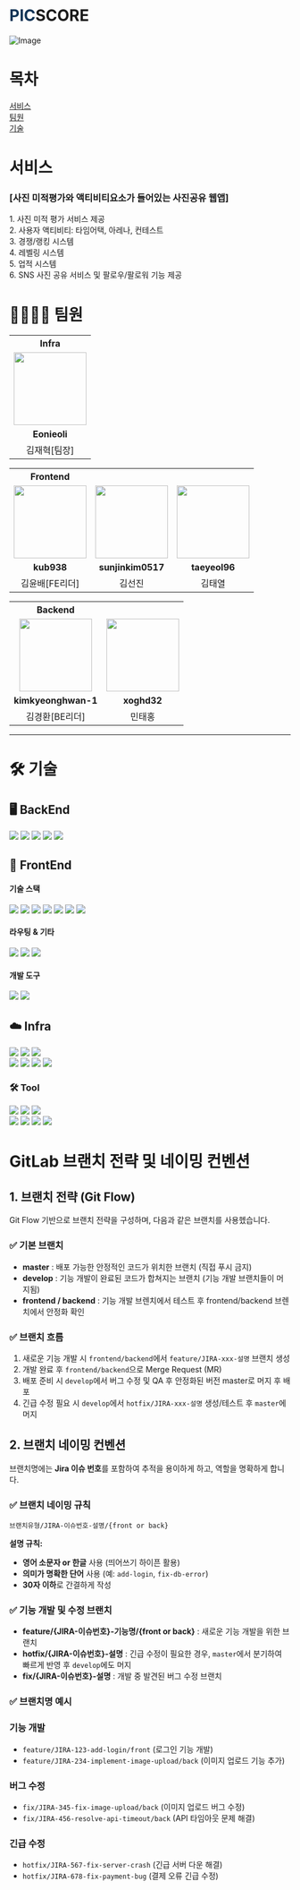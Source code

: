 # <span style="color: #123456;">PIC</span>SCORE

![Image](https://github.com/user-attachments/assets/eaf6fe0d-eacf-41c5-ac3b-b612e5065615)

# 목차

[서비스](#-서비스) <br>
[팀원](#-팀원) <br>
[기술](#-기술) <br>

# 서비스

### [사진 미적평가와 액티비티요소가 들어있는 사진공유 웹앱]

<aside>
1. 사진 미적 평가 서비스 제공 <br>
2. 사용자 액티비티: 타임어택, 아레나, 컨테스트<br>
3. 경쟁/랭킹 시스템<br>
4. 레벨링 시스템<br>
5. 업적 시스템<br>
6. SNS 사진 공유 서비스 및 팔로우/팔로워 기능 제공 <br>

</aside>

# 👨‍👩‍👦‍👦 팀원

<table>
 <th>Infra</th>
 <tr>
    <td align="center"><a href="https://github.com/Eonieoli"><img src="https://avatars.githubusercontent.com/u/156879300?v=4" width="130px;" alt=""></a></td>
  </tr>
  <tr>
    <td align="center"><b>Eonieoli</b></td>
  </tr>
  <tr> 
    <td align="center">김재혁[팀장]</td>
  </tr> 
</table>
<table>
 <th>Frontend</th>
 <tr>
    <td align="center"><a href="https://github.com/kub938"><img src="https://avatars.githubusercontent.com/u/95129943?v=4" width="130px;" alt=""></a></td>
    <td align="center"><a href="https://github.com/sunjinkim0517"><img src="https://avatars.githubusercontent.com/u/175293907?v=4" width="130px;" alt=""></a></td>
    <td align="center"><a href="https://github.com/taeyeol96"><img src="https://avatars.githubusercontent.com/u/175199746?v=4" width="130px;" alt=""></a></td>
  </tr>
  <tr>
    <td align="center"><b>kub938</b></td>
    <td align="center"><b>sunjinkim0517</b></td>
    <td align="center"><b>taeyeol96</b></td>
  </tr>
  <tr> 
    <td align="center">김윤배[FE리더]</td>
    <td align="center">김선진</td>
    <td align="center">김태열</td>
  </tr> 
</table>
<table>
 <th>Backend</th>
 <tr>
    <td align="center"><a href="https://github.com/kimkyeonghwan-1"><img src="https://avatars.githubusercontent.com/u/175172659?v=4" width="130px;" alt=""></a></td>
    <td align="center"><a href="https://github.com/TAEHONG96"><img src="" width="130px;" alt=""></a></td>
  
  </tr>
  <tr>
    <td align="center"><b>kimkyeonghwan-1</b></td>
    <td align="center"><b>xoghd32</b></td>
  </tr>
  <tr> 
    <td align="center">김경환[BE리더]</td>
    <td align="center">민태홍</td>
  </tr> 
</table>

---

# 🛠 기술

## 🖥️ BackEnd

<p align="left">
  <img src="https://img.shields.io/badge/java-007396?style=for-the-badge&logo=java&logoColor=white">
  <img src="https://img.shields.io/badge/springboot-6DB33F?style=for-the-badge&logo=springboot&logoColor=white">
  <img src="https://img.shields.io/badge/gradle-02303A?style=for-the-badge&logo=gradle&logoColor=white">
  <img src="https://img.shields.io/badge/mysql-4479A1?style=for-the-badge&logo=mysql&logoColor=white">
  <img src="https://img.shields.io/badge/redis-%23DD0031.svg?style=for-the-badge&logo=redis&logoColor=white">
</p>

## 🎨 FrontEnd

#### 기술 스택

<div style="">
  <img src="https://img.shields.io/badge/react 19-61DAFB?style=for-the-badge&logo=react&logoColor=black">
  <img src="https://img.shields.io/badge/tailwindcss-%2338B2AC.svg?style=for-the-badge&logo=tailwind-css&logoColor=white">
  <img src="https://img.shields.io/badge/javascript-F7DF1E?style=for-the-badge&logo=javascript&logoColor=black">

  <img src="https://img.shields.io/badge/TypeScript-3178C6?style=for-the-badge&logo=typescript&logoColor=white">
  <img src="https://img.shields.io/badge/Vite-646CFF?style=for-the-badge&logo=vite&logoColor=white">
  <img src="https://img.shields.io/badge/Zustand-000000?style=for-the-badge&logo=zustand&logoColor=white">
  <img src="https://img.shields.io/badge/TanStack Query-FF4154?style=for-the-badge&logo=react-query&logoColor=white">

  </div>

#### 라우팅 & 기타

  <img src="https://img.shields.io/badge/React Router-CA4245?style=for-the-badge&logo=react-router&logoColor=white">
  <img src="https://img.shields.io/badge/Axios-5A29E4?style=for-the-badge&logo=axios&logoColor=white">

  <img src="https://img.shields.io/badge/MSW-FF6A33?style=for-the-badge&logo=mockserviceworker&logoColor=white">

#### 개발 도구

  <img src="https://img.shields.io/badge/ESLint-4B32C3?style=for-the-badge&logo=eslint&logoColor=white">
  <img src="https://img.shields.io/badge/PWA-5A0FC8?style=for-the-badge&logo=pwa&logoColor=white">

## ☁️ Infra

<p align="left">
  <img src="https://img.shields.io/badge/Amazon%20EC2-FF9900?style=for-the-badge&logo=Amazon%20EC2&logoColor=white">
  <img src="https://img.shields.io/badge/Amazon%20S3-569A31?style=for-the-badge&logo=amazons3&logoColor=white">
  <img src="https://img.shields.io/badge/Amazon%20RDS-527FFF?style=for-the-badge&logo=amazonrds&logoColor=white"><br>
  <img src="https://img.shields.io/badge/gitlab-FC6D26.svg?style=for-the-badge&logo=gitlab&logoColor=white">
  <img src="https://img.shields.io/badge/docker-%230db7ed.svg?style=for-the-badge&logo=docker&logoColor=white">
  <img src="https://img.shields.io/badge/jenkins-%232C5263.svg?style=for-the-badge&logo=jenkins&logoColor=white">
  <img src="https://img.shields.io/badge/nginx-%23009639.svg?style=for-the-badge&logo=nginx&logoColor=white">
</p>

### 🛠️ Tool

<p align="left">
  <img src="https://img.shields.io/badge/notion-%23181717.svg?style=for-the-badge&logo=notion&logoColor=white">
  <img src="https://img.shields.io/badge/mattermost-0058CC.svg?style=for-the-badge&logo=mattermost&logoColor=white">
  <img src="https://img.shields.io/badge/postman-FF6C37.svg?style=for-the-badge&logo=postman&logoColor=white"><br>
  <img src="https://img.shields.io/badge/Intellij%20idea-000000.svg?style=for-the-badge&logo=Intellij%20idea&logoColor=white">
  <img src="https://img.shields.io/badge/Visual%20Studio%20Code-1572B6.svg?style=for-the-badge&logo=Visual%20Studio%20Code&logoColor=white">
  <img src="https://img.shields.io/badge/Figma-F24E1E.svg?style=for-the-badge&logo=Figma&logoColor=white">
    <img src="https://img.shields.io/badge/Sentry-362D59?style=for-the-badge&logo=sentry&logoColor=white">
</p>

# GitLab 브랜치 전략 및 네이밍 컨벤션

## 1. 브랜치 전략 (Git Flow)

Git Flow 기반으로 브랜치 전략을 구성하며, 다음과 같은 브랜치를 사용헸습니다.

### ✅ 기본 브랜치

- **master** : 배포 가능한 안정적인 코드가 위치한 브랜치 (직접 푸시 금지)
- **develop** : 기능 개발이 완료된 코드가 합쳐지는 브랜치 (기능 개발 브랜치들이 머지됨)
- **frontend / backend** : 기능 개발 브렌치에서 테스트 후 frontend/backend 브렌치에서 안정화 확인

### ✅ 브랜치 흐름

1. 새로운 기능 개발 시 `frontend/backend`에서 `feature/JIRA-xxx-설명` 브랜치 생성
2. 개발 완료 후 `frontend/backend`으로 Merge Request (MR)
3. 배포 준비 시 `develop`에서 버그 수정 및 QA 후 안정화된 버전 master로 머지 후 배포
4. 긴급 수정 필요 시 `develop`에서 `hotfix/JIRA-xxx-설명` 생성/테스트 후 `master`에 머지

## 2. 브랜치 네이밍 컨벤션

브랜치명에는 **Jira 이슈 번호**를 포함하여 추적을 용이하게 하고, 역할을 명확하게 합니다.

### ✅ 브랜치 네이밍 규칙

```
브랜치유형/JIRA-이슈번호-설명/{front or back}
```

**설명 규칙:**

- **영어 소문자 or 한글** 사용 (띄어쓰기 하이픈 활용)
- **의미가 명확한 단어** 사용 (예: `add-login`, `fix-db-error`)
- **30자 이하**로 간결하게 작성

### ✅ 기능 개발 및 수정 브랜치

- **feature/{JIRA-이슈번호}-기능명/{front or back}** : 새로운 기능 개발을 위한 브랜치
- **hotfix/{JIRA-이슈번호}-설명** : 긴급 수정이 필요한 경우, `master`에서 분기하여 빠르게 반영 후 `develop`에도 머지
- **fix/{JIRA-이슈번호}-설명** : 개발 중 발견된 버그 수정 브랜치

### ✅ 브랜치명 예시

### 기능 개발

- `feature/JIRA-123-add-login/front` (로그인 기능 개발)
- `feature/JIRA-234-implement-image-upload/back` (이미지 업로드 기능 추가)

### 버그 수정

- `fix/JIRA-345-fix-image-upload/back` (이미지 업로드 버그 수정)
- `fix/JIRA-456-resolve-api-timeout/back` (API 타임아웃 문제 해결)

### 긴급 수정

- `hotfix/JIRA-567-fix-server-crash` (긴급 서버 다운 해결)
- `hotfix/JIRA-678-fix-payment-bug` (결제 오류 긴급 수정)
